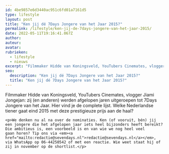 ```yaml
---
id: 4be9857e6d3440ac951c6fd01a7161d5
type: lifestyle
layout: post
title: "Ken jij dé 7Days Jongere van het Jaar 2015?"
permalink: /lifestyle/ken-jij-de-7days-jongere-van-het-jaar-2015/
date: 2022-05-11T19:16:41.067Z
author: 
auteur:  
avatar: 
rubrieken:
  - lifestyle
  - nieuws
excerpt: "Filmmaker Hidde van Koningsveld, YouTubers Cinemates, vlogger Jiami Jongejan: zij (en anderen) werden afgelopen jaren uitgeroepen tot 7Days Jongere van het Jaar. Hier vind je de complete lijst. Welke Nederlandse tiener gaat eind 2015 met deze prestigieuze prijs aan de haal?   "
seo:
  description: "Ken jij dé 7Days Jongere van het Jaar 2015?"
  title: "Ken jij dé 7Days Jongere van het Jaar 2015?"
---
```

Filmmaker Hidde van Koningsveld, YouTubers Cinemates, vlogger Jiami Jongejan: zij (en anderen) werden afgelopen jaren uitgeroepen tot 7Days Jongere van het Jaar. Hier vind je de complete lijst. Welke Nederlandse tiener gaat eind 2015 met deze prestigieuze prijs aan de haal?   

    <p>We denken nu al na over de nominaties. Ken (of vooruit, bén) jij een jongere die het afgelopen jaar iets heel bijzonders heeft bereikt? Die ambitieus is, een voorbeeld is en van wie we nog heel veel gaan horen? Tip ons via <em><a href="mailto:redactie@sevendays.nl">redactie@sevendays.nl</a></em>, via WhatsApp op 06-44250542 of met een reactie. Wie weet staat hij of zij in november op de shortlist.</p>  
